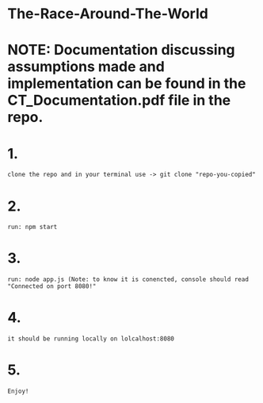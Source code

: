 # The-Race-Around-The-World 
# NOTE: Documentation discussing assumptions made and implementation can be found in the CT_Documentation.pdf file in the repo.
  
  # 1.
    clone the repo and in your terminal use -> git clone "repo-you-copied" 

  # 2. 
    run: npm start

  # 3.
    run: node app.js (Note: to know it is conencted, console should read "Connected on port 8080!"
  
  # 4.
    it should be running locally on lolcalhost:8080

  # 5.
    Enjoy!
